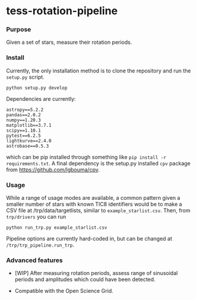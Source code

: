 # tess-rotation-pipeline

### Purpose

Given a set of stars, measure their rotation periods.

### Install

Currently, the only installation method is to clone the repository and run the
`setup.py` script.
```
python setup.py develop
```

Dependencies are currently:
```
astropy==5.2.2
pandas==2.0.2
numpy==1.20.3
matplotlib==3.7.1
scipy==1.10.1
pytest==6.2.5
lightkurve==2.4.0
astrobase==0.5.3
```
which can be pip installed through something like `pip install -r
requirements.txt`.  A final dependency is the setup.py installed `cpv` package
from https://github.com/lgbouma/cpv.


### Usage

While a range of usage modes are available, a common pattern given a smaller
number of stars with known TIC8 identifiers would be to make a CSV file at
/trp/data/targetlists, similar to `example_starlist.csv`.  Then, from `trp/drivers`
you can run

`python run_trp.py example_starlist.csv`

Pipeline options are currently hard-coded in, but can be changed at
`/trp/trp_pipeline.run_trp`.


### Advanced features

* [WIP] After measuring rotation periods, assess range of sinusoidal periods and
  amplitudes which could have been detected.

* Compatible with the Open Science Grid.
